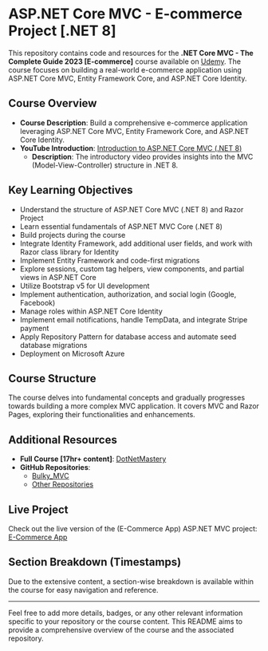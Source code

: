 # ASP.NET Core MVC - E-commerce Project [.NET 8]

This repository contains code and resources for the **.NET Core MVC - The Complete Guide 2023 [E-commerce]** course available on [Udemy](https://www.udemy.com/course/complete-aspnet-core-21-course/). The course focuses on building a real-world e-commerce application using ASP.NET Core MVC, Entity Framework Core, and ASP.NET Core Identity.

## Course Overview

- **Course Description**: Build a comprehensive e-commerce application leveraging ASP.NET Core MVC, Entity Framework Core, and ASP.NET Core Identity.
- **YouTube Introduction**: [Introduction to ASP.NET Core MVC (.NET 8)](https://www.youtube.com/watch?v=AopeJjkcRvU)
  - **Description**: The introductory video provides insights into the MVC (Model-View-Controller) structure in .NET 8.

## Key Learning Objectives

- Understand the structure of ASP.NET Core MVC (.NET 8) and Razor Project
- Learn essential fundamentals of ASP.NET MVC Core (.NET 8)
- Build projects during the course
- Integrate Identity Framework, add additional user fields, and work with Razor class library for Identity
- Implement Entity Framework and code-first migrations
- Explore sessions, custom tag helpers, view components, and partial views in ASP.NET Core
- Utilize Bootstrap v5 for UI development
- Implement authentication, authorization, and social login (Google, Facebook)
- Manage roles within ASP.NET Core Identity
- Implement email notifications, handle TempData, and integrate Stripe payment
- Apply Repository Pattern for database access and automate seed database migrations
- Deployment on Microsoft Azure

## Course Structure

The course delves into fundamental concepts and gradually progresses towards building a more complex MVC application. It covers MVC and Razor Pages, exploring their functionalities and enhancements.

## Additional Resources

- **Full Course [17hr+ content]**: [DotNetMastery](https://www.dotnetmastery.com/Home/Details?courseId=9)
- **GitHub Repositories**:
  - [Bulky_MVC](https://github.com/bhrugen/Bulky_MVC/)
  - [Other Repositories](https://github.com/bhrugen)

## Live Project

Check out the live version of the (E-Commerce App) ASP.NET MVC project: [E-Commerce App](https://bulkybookwebbydeb.azurewebsites.net/)

## Section Breakdown (Timestamps)

Due to the extensive content, a section-wise breakdown is available within the course for easy navigation and reference.

---

Feel free to add more details, badges, or any other relevant information specific to your repository or the course content. This README aims to provide a comprehensive overview of the course and the associated repository.
